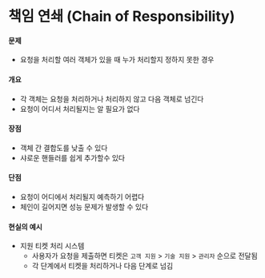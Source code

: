 # 책임 연쇄 (Chain of Responsibility)

#### 문제

- 요청을 처리할 여러 객체가 있을 때 누가 처리할지 정하지 못한 경우

#### 개요

- 각 객체는 요청을 처리하거나 처리하지 않고 다음 객체로 넘긴다
- 요청이 어디서 처리될지는 알 필요가 없다

#### 장점

- 객체 간 결합도를 낮출 수 있다
- 샤로운 핸들러를 쉽게 추가할수 있다

#### 단점

- 요청이 어디에서 처리될지 예측하기 어렵다
- 체인이 길어지면 성능 문제가 발생할 수 있다

#### 현실의 예시

- 지원 티켓 처리 시스템
  - 사용자가 요청을 제출하면 티켓은 `고객 지원` > `기술 지원` > `관리자` 순으로 전달됨
  - 각 단계에서 티켓을 처리하거나 다음 단계로 넘김